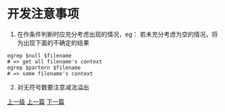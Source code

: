 # 开发注意事项
1. 在作条件判断时应充分考虑出现的情况，eg：
若未充分考虑为空的情况，将为出现下面的不确定的结果
```shell
egrep $null $filename  
# => get all filename's context
egrep $partern $filename
# => some filename's context
```

2. 对无符号数要注意减法溢出












































[上一级](base.md)
[上一篇](conv_string_to_char_pointer.md)
[下一篇](do_while_false.md)

